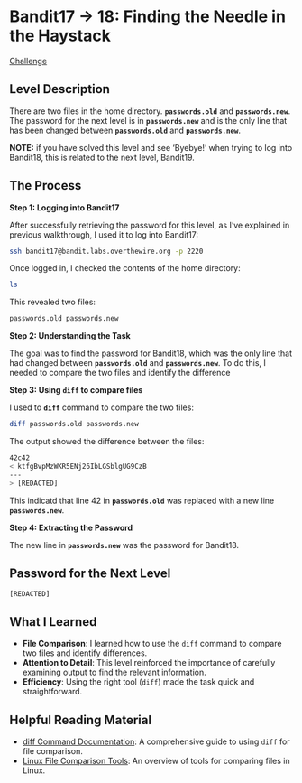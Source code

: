 # Bandit17 → 18: Finding the Needle in the Haystack

[Challenge](https://overthewire.org/wargames/bandit/bandit18.html)

## Level Description

There are two files in the home directory. **`passwords.old`** and **`passwords.new`**. The password for the next level is in **`passwords.new`** and is the only line that has been changed between **`passwords.old`** and **`passwords.new`**.

**NOTE:** if you have solved this level and see ‘Byebye!’ when trying to log into Bandit18, this is related to the next level, Bandit19.

## The Process

**Step 1: Logging into Bandit17**

After successfully retrieving the password for this level, as I’ve explained in previous walkthrough, I used it to log into Bandit17:

```bash
ssh bandit17@bandit.labs.overthewire.org -p 2220
```

Once logged in, I checked the contents of the home directory:

```bash
ls
```

This revealed two files:

```bash
passwords.old passwords.new
```

**Step 2: Understanding the Task**

The goal was to find the password for Bandit18, which was the only line that had changed between **`passwords.old`** and **`passwords.new`**. To do this, I needed to compare the two files and identify the difference 

**Step 3: Using `diff` to compare files**

I used to **`diff`** command to compare the two files:

```bash
diff passwords.old passwords.new
```

The output showed the difference between the files:

```bash
42c42
< ktfgBvpMzWKR5ENj26IbLGSblgUG9CzB
---
> [REDACTED]
```

This indicatd that line 42 in **`passwords.old`** was replaced with a new line **`passwords.new`**.

**Step 4: Extracting the Password**

The new line in **`passwords.new`** was the password for Bandit18.

## Password for the Next Level

`[REDACTED]`

## What I Learned

- **File Comparison**: I learned how to use the `diff` command to compare two files and identify differences.
- **Attention to Detail**: This level reinforced the importance of carefully examining output to find the relevant information.
- **Efficiency**: Using the right tool (`diff`) made the task quick and straightforward.

## Helpful Reading Material

- [diff Command Documentation](https://www.gnu.org/software/diffutils/manual/diffutils.html): A comprehensive guide to using `diff` for file comparison.
- [Linux File Comparison Tools](https://linux.die.net/man/1/diff): An overview of tools for comparing files in Linux.
